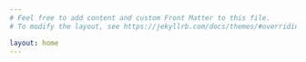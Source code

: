 ```yaml
---
# Feel free to add content and custom Front Matter to this file.
# To modify the layout, see https://jekyllrb.com/docs/themes/#overriding-theme-defaults

layout: home
---
```


[//]: # (---)

[//]: # (layout: home)

[//]: # (author_profile: true)

[//]: # (---)


